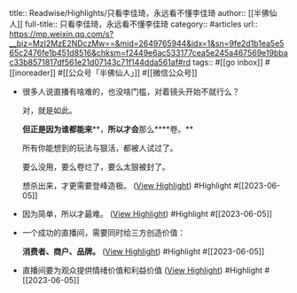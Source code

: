 title:: Readwise/Highlights/只看李佳琦，永远看不懂李佳琦
author:: [[半佛仙人]]
full-title:: 只看李佳琦，永远看不懂李佳琦
category:: #articles
url:: https://mp.weixin.qq.com/s?__biz=MzI2MzE2NDczMw==&mid=2649765944&idx=1&sn=9fe2d1b1ea5e565c2476fe1b451d8516&chksm=f2449e6ac533177cea5e245a467569e19bbac33b8571817df561e21d07143c71f144dda561af#rd
tags:: #[[go inbox]] #[[inoreader]] #[[公众号「半佛仙人」]] #[[微信公众号]]
- 很多人说直播有啥难的，也没啥门槛，对着镜头开始不就行么？
  
  对，就是如此。
  
  **但正是因为谁都能来****，****所以才会****那么****卷。**
  
  所有你能想到的玩法与狠活，都被人试过了。
  
  要么没用，要么卷烂了，要么太狠被封了。
  
  想杀出来，才更需要登峰造极。 ([View Highlight](https://read.readwise.io/read/01h24yxj0h3tfgz12pjekf7nj7)) #Highlight #[[2023-06-05]]
- 因为简单，所以才最难。 ([View Highlight](https://read.readwise.io/read/01h24yxredxkfscqv1sf9xqx3s)) #Highlight #[[2023-06-05]]
- 一个成功的直播间，需要同时给三方创造价值：
  
  **消费者、商户、品牌。** ([View Highlight](https://read.readwise.io/read/01h24yyvg8dqya9ry2x8ybqv9k)) #Highlight #[[2023-06-05]]
- 直播间要为观众提供情绪价值和利益价值 ([View Highlight](https://read.readwise.io/read/01h24yz3065mmcfy6rq0r765a4)) #Highlight #[[2023-06-05]]
